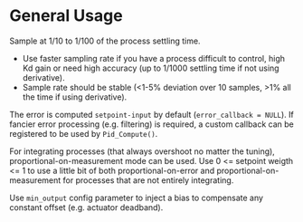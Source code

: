 # General Usage
Sample at 1/10 to 1/100 of the process settling time.
* Use faster sampling rate if you have a process difficult to control, high Kd gain or need high accuracy (up to 1/1000 settling time if not using derivative).
* Sample rate should be stable (<1-5% deviation over 10 samples, >1% all the time if using derivative).

The error is computed `setpoint-input` by default (`error_callback = NULL`). If fancier error processing (e.g. filtering) is required, a custom callback can be registered to be used by `Pid_Compute()`.

For integrating processes (that always overshoot no matter the tuning), proportional-on-measurement mode can be used. Use 0 <= setpoint weigth <= 1 to use a little bit of both proportional-on-error and proportional-on-measurement for processes that are not entirely integrating.

Use `min_output` config parameter to inject a bias to compensate any constant offset (e.g. actuator deadband).
